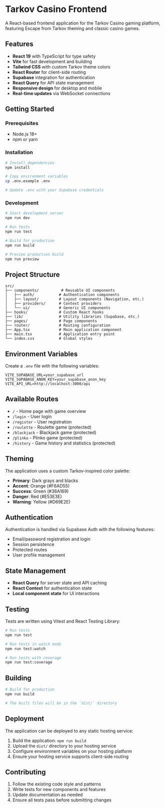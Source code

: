 # Tarkov Casino Frontend

A React-based frontend application for the Tarkov Casino gaming platform, featuring Escape from Tarkov theming and classic casino games.

## Features

- **React 19** with TypeScript for type safety
- **Vite** for fast development and building
- **Tailwind CSS** with custom Tarkov theme colors
- **React Router** for client-side routing
- **Supabase** integration for authentication
- **React Query** for API state management
- **Responsive design** for desktop and mobile
- **Real-time updates** via WebSocket connections

## Getting Started

### Prerequisites

- Node.js 18+ 
- npm or yarn

### Installation

```bash
# Install dependencies
npm install

# Copy environment variables
cp .env.example .env

# Update .env with your Supabase credentials
```

### Development

```bash
# Start development server
npm run dev

# Run tests
npm run test

# Build for production
npm run build

# Preview production build
npm run preview
```

## Project Structure

```
src/
├── components/          # Reusable UI components
│   ├── auth/           # Authentication components
│   ├── layout/         # Layout components (Navigation, etc.)
│   ├── providers/      # Context providers
│   └── ui/             # Generic UI components
├── hooks/              # Custom React hooks
├── lib/                # Utility libraries (Supabase, etc.)
├── pages/              # Page components
├── router/             # Routing configuration
├── App.tsx             # Main application component
├── main.tsx            # Application entry point
└── index.css           # Global styles
```

## Environment Variables

Create a `.env` file with the following variables:

```env
VITE_SUPABASE_URL=your_supabase_url
VITE_SUPABASE_ANON_KEY=your_supabase_anon_key
VITE_API_URL=http://localhost:3000/api
```

## Available Routes

- `/` - Home page with game overview
- `/login` - User login
- `/register` - User registration  
- `/roulette` - Roulette game (protected)
- `/blackjack` - Blackjack game (protected)
- `/plinko` - Plinko game (protected)
- `/history` - Game history and statistics (protected)

## Theming

The application uses a custom Tarkov-inspired color palette:

- **Primary**: Dark grays and blacks
- **Accent**: Orange (#F6AD55) 
- **Success**: Green (#38A169)
- **Danger**: Red (#E53E3E)
- **Warning**: Yellow (#D69E2E)

## Authentication

Authentication is handled via Supabase Auth with the following features:

- Email/password registration and login
- Session persistence
- Protected routes
- User profile management

## State Management

- **React Query** for server state and API caching
- **React Context** for authentication state
- **Local component state** for UI interactions

## Testing

Tests are written using Vitest and React Testing Library:

```bash
# Run tests
npm run test

# Run tests in watch mode
npm run test:watch

# Run tests with coverage
npm run test:coverage
```

## Building

```bash
# Build for production
npm run build

# The built files will be in the `dist/` directory
```

## Deployment

The application can be deployed to any static hosting service:

1. Build the application: `npm run build`
2. Upload the `dist/` directory to your hosting service
3. Configure environment variables on your hosting platform
4. Ensure your hosting service supports client-side routing

## Contributing

1. Follow the existing code style and patterns
2. Write tests for new components and features
3. Update documentation as needed
4. Ensure all tests pass before submitting changes